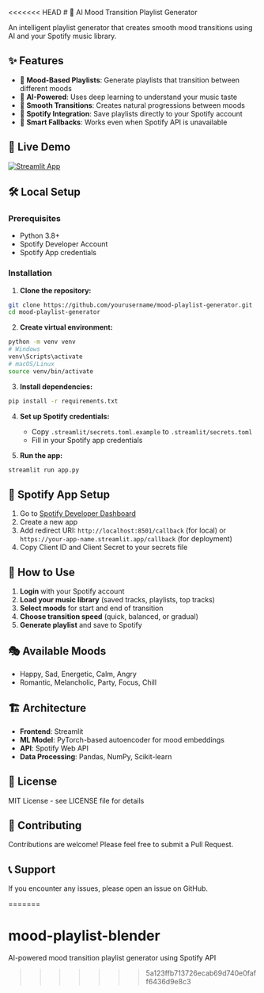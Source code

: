 <<<<<<< HEAD
﻿# 🎵 AI Mood Transition Playlist Generator

An intelligent playlist generator that creates smooth mood transitions using AI and your Spotify music library.

## ✨ Features

- 🎯 **Mood-Based Playlists**: Generate playlists that transition between different moods
- 🤖 **AI-Powered**: Uses deep learning to understand your music taste
- 🎨 **Smooth Transitions**: Creates natural progressions between moods
- 💾 **Spotify Integration**: Save playlists directly to your Spotify account
- 🔄 **Smart Fallbacks**: Works even when Spotify API is unavailable

## 🚀 Live Demo

[![Streamlit App](https://static.streamlit.io/badges/streamlit_badge_black_white.svg)](https://your-app-name.streamlit.app)

## 🛠️ Local Setup

### Prerequisites
- Python 3.8+
- Spotify Developer Account
- Spotify App credentials

### Installation

1. **Clone the repository:**
```bash
git clone https://github.com/yourusername/mood-playlist-generator.git
cd mood-playlist-generator
```

2. **Create virtual environment:**
```bash
python -m venv venv
# Windows
venv\Scripts\activate
# macOS/Linux
source venv/bin/activate
```

3. **Install dependencies:**
```bash
pip install -r requirements.txt
```

4. **Set up Spotify credentials:**
   - Copy `.streamlit/secrets.toml.example` to `.streamlit/secrets.toml`
   - Fill in your Spotify app credentials

5. **Run the app:**
```bash
streamlit run app.py
```

## 🔧 Spotify App Setup

1. Go to [Spotify Developer Dashboard](https://developer.spotify.com/dashboard)
2. Create a new app
3. Add redirect URI: `http://localhost:8501/callback` (for local) or `https://your-app-name.streamlit.app/callback` (for deployment)
4. Copy Client ID and Client Secret to your secrets file

## 📱 How to Use

1. **Login** with your Spotify account
2. **Load your music library** (saved tracks, playlists, top tracks)
3. **Select moods** for start and end of transition
4. **Choose transition speed** (quick, balanced, or gradual)
5. **Generate playlist** and save to Spotify

## 🎭 Available Moods

- Happy, Sad, Energetic, Calm, Angry
- Romantic, Melancholic, Party, Focus, Chill

## 🏗️ Architecture

- **Frontend**: Streamlit
- **ML Model**: PyTorch-based autoencoder for mood embeddings
- **API**: Spotify Web API
- **Data Processing**: Pandas, NumPy, Scikit-learn

## 📄 License

MIT License - see LICENSE file for details

## 🤝 Contributing

Contributions are welcome! Please feel free to submit a Pull Request.

## 📞 Support

If you encounter any issues, please open an issue on GitHub.

=======
# mood-playlist-blender
AI-powered mood transition playlist generator using Spotify API
>>>>>>> 5a123ffb713726ecab69d740e0faff6436d9e8c3
